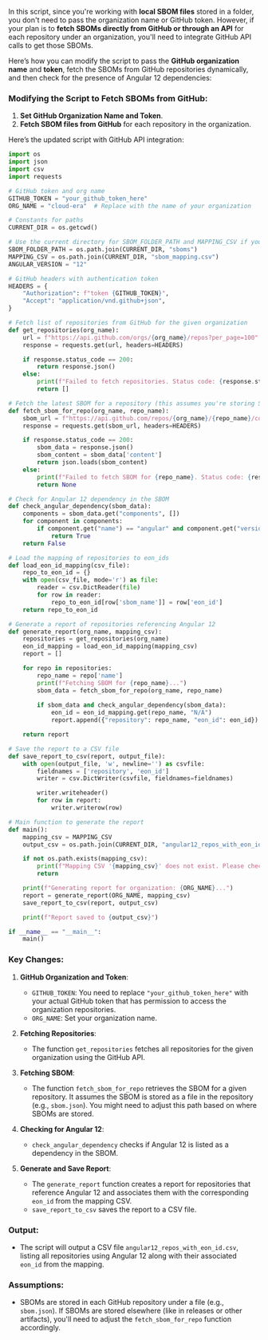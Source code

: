 In this script, since you're working with **local SBOM files** stored in a folder, you don't need to pass the organization name or GitHub token. However, if your plan is to **fetch SBOMs directly from GitHub or through an API** for each repository under an organization, you'll need to integrate GitHub API calls to get those SBOMs.

Here’s how you can modify the script to pass the **GitHub organization name** and **token**, fetch the SBOMs from GitHub repositories dynamically, and then check for the presence of Angular 12 dependencies:

### Modifying the Script to Fetch SBOMs from GitHub:

1. **Set GitHub Organization Name and Token**.
2. **Fetch SBOM files from GitHub** for each repository in the organization.

Here’s the updated script with GitHub API integration:

```python
import os
import json
import csv
import requests

# GitHub token and org name
GITHUB_TOKEN = "your_github_token_here"
ORG_NAME = "cloud-era"  # Replace with the name of your organization

# Constants for paths
CURRENT_DIR = os.getcwd()

# Use the current directory for SBOM_FOLDER_PATH and MAPPING_CSV if you're saving any local files
SBOM_FOLDER_PATH = os.path.join(CURRENT_DIR, "sboms")
MAPPING_CSV = os.path.join(CURRENT_DIR, "sbom_mapping.csv")
ANGULAR_VERSION = "12"

# GitHub headers with authentication token
HEADERS = {
    "Authorization": f"token {GITHUB_TOKEN}",
    "Accept": "application/vnd.github+json",
}

# Fetch list of repositories from GitHub for the given organization
def get_repositories(org_name):
    url = f"https://api.github.com/orgs/{org_name}/repos?per_page=100"
    response = requests.get(url, headers=HEADERS)

    if response.status_code == 200:
        return response.json()
    else:
        print(f"Failed to fetch repositories. Status code: {response.status_code}")
        return []

# Fetch the latest SBOM for a repository (this assumes you're storing SBOMs in repo releases or similar)
def fetch_sbom_for_repo(org_name, repo_name):
    sbom_url = f"https://api.github.com/repos/{org_name}/{repo_name}/contents/sbom.json"  # Assuming sbom.json is used
    response = requests.get(sbom_url, headers=HEADERS)

    if response.status_code == 200:
        sbom_data = response.json()
        sbom_content = sbom_data['content']
        return json.loads(sbom_content)
    else:
        print(f"Failed to fetch SBOM for {repo_name}. Status code: {response.status_code}")
        return None

# Check for Angular 12 dependency in the SBOM
def check_angular_dependency(sbom_data):
    components = sbom_data.get("components", [])
    for component in components:
        if component.get("name") == "angular" and component.get("version", "").startswith(ANGULAR_VERSION):
            return True
    return False

# Load the mapping of repositories to eon_ids
def load_eon_id_mapping(csv_file):
    repo_to_eon_id = {}
    with open(csv_file, mode='r') as file:
        reader = csv.DictReader(file)
        for row in reader:
            repo_to_eon_id[row['sbom_name']] = row['eon_id']
    return repo_to_eon_id

# Generate a report of repositories referencing Angular 12
def generate_report(org_name, mapping_csv):
    repositories = get_repositories(org_name)
    eon_id_mapping = load_eon_id_mapping(mapping_csv)
    report = []

    for repo in repositories:
        repo_name = repo['name']
        print(f"Fetching SBOM for {repo_name}...")
        sbom_data = fetch_sbom_for_repo(org_name, repo_name)
        
        if sbom_data and check_angular_dependency(sbom_data):
            eon_id = eon_id_mapping.get(repo_name, "N/A")
            report.append({"repository": repo_name, "eon_id": eon_id})

    return report

# Save the report to a CSV file
def save_report_to_csv(report, output_file):
    with open(output_file, 'w', newline='') as csvfile:
        fieldnames = ['repository', 'eon_id']
        writer = csv.DictWriter(csvfile, fieldnames=fieldnames)

        writer.writeheader()
        for row in report:
            writer.writerow(row)

# Main function to generate the report
def main():
    mapping_csv = MAPPING_CSV
    output_csv = os.path.join(CURRENT_DIR, "angular12_repos_with_eon_id.csv")  # Output in current directory

    if not os.path.exists(mapping_csv):
        print(f"Mapping CSV '{mapping_csv}' does not exist. Please check the path.")
        return

    print(f"Generating report for organization: {ORG_NAME}...")
    report = generate_report(ORG_NAME, mapping_csv)
    save_report_to_csv(report, output_csv)

    print(f"Report saved to {output_csv}")

if __name__ == "__main__":
    main()
```

### Key Changes:
1. **GitHub Organization and Token**:
   - `GITHUB_TOKEN`: You need to replace `"your_github_token_here"` with your actual GitHub token that has permission to access the organization repositories.
   - `ORG_NAME`: Set your organization name.

2. **Fetching Repositories**:
   - The function `get_repositories` fetches all repositories for the given organization using the GitHub API.

3. **Fetching SBOM**:
   - The function `fetch_sbom_for_repo` retrieves the SBOM for a given repository. It assumes the SBOM is stored as a file in the repository (e.g., `sbom.json`). You might need to adjust this path based on where SBOMs are stored.

4. **Checking for Angular 12**:
   - `check_angular_dependency` checks if Angular 12 is listed as a dependency in the SBOM.

5. **Generate and Save Report**:
   - The `generate_report` function creates a report for repositories that reference Angular 12 and associates them with the corresponding `eon_id` from the mapping CSV.
   - `save_report_to_csv` saves the report to a CSV file.

### Output:
- The script will output a CSV file `angular12_repos_with_eon_id.csv`, listing all repositories using Angular 12 along with their associated `eon_id` from the mapping.

### Assumptions:
- SBOMs are stored in each GitHub repository under a file (e.g., `sbom.json`). If SBOMs are stored elsewhere (like in releases or other artifacts), you'll need to adjust the `fetch_sbom_for_repo` function accordingly.
